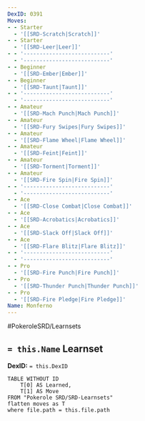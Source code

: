 ```yaml
---
DexID: 0391
Moves:
- - Starter
  - '[[SRD-Scratch|Scratch]]'
- - Starter
  - '[[SRD-Leer|Leer]]'
- - '---------------------------'
  - '---------------------------'
- - Beginner
  - '[[SRD-Ember|Ember]]'
- - Beginner
  - '[[SRD-Taunt|Taunt]]'
- - '---------------------------'
  - '---------------------------'
- - Amateur
  - '[[SRD-Mach Punch|Mach Punch]]'
- - Amateur
  - '[[SRD-Fury Swipes|Fury Swipes]]'
- - Amateur
  - '[[SRD-Flame Wheel|Flame Wheel]]'
- - Amateur
  - '[[SRD-Feint|Feint]]'
- - Amateur
  - '[[SRD-Torment|Torment]]'
- - Amateur
  - '[[SRD-Fire Spin|Fire Spin]]'
- - '---------------------------'
  - '---------------------------'
- - Ace
  - '[[SRD-Close Combat|Close Combat]]'
- - Ace
  - '[[SRD-Acrobatics|Acrobatics]]'
- - Ace
  - '[[SRD-Slack Off|Slack Off]]'
- - Ace
  - '[[SRD-Flare Blitz|Flare Blitz]]'
- - '---------------------------'
  - '---------------------------'
- - Pro
  - '[[SRD-Fire Punch|Fire Punch]]'
- - Pro
  - '[[SRD-Thunder Punch|Thunder Punch]]'
- - Pro
  - '[[SRD-Fire Pledge|Fire Pledge]]'
Name: Monferno
---
```


#PokeroleSRD/Learnsets

## `= this.Name` Learnset

**DexID:** `= this.DexID`

```dataview
TABLE WITHOUT ID
    T[0] AS Learned,
    T[1] AS Move
FROM "Pokerole SRD/SRD-Learnsets"
flatten moves as T
where file.path = this.file.path
```
